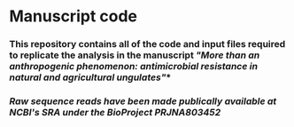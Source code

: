 # Manuscript code

### This repository contains all of the code and input files required to replicate the analysis in the manuscript *"More than an anthropogenic phenomenon: antimicrobial resistance in natural and agricultural ungulates"**



### *Raw sequence reads have been made publically available at NCBI's SRA under the BioProject PRJNA803452*
